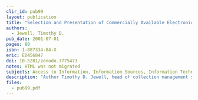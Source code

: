 ```yaml
---
clir_id: pub99
layout: publication
title: "Selection and Presentation of Commercially Available Electronic Resources: Issues and Practices"
authors: 
  - Jewell, Timothy D.
pub_date: 2001-07-01
pages: 80
isbn: 1-887334-84-X
eric: ED456847
doi: 10.5281/zenodo.7775473
notes: HTML was not migrated
subjects: Access to Information, Information Sources, Information Technology, Internet, Library Collection Development, Online Systems, Research Libraries, Selection Tools
description: "Author Timothy D. Jewell, head of collection management services at the University of Washington, provides an in-depth look at how several research libraries select, license, present, and support the use of commercial online materials. Uncovering a variety of practices, he identifies those that are proving to be most effective integrating commercial online materials into library collections. He includes a decision tool that emphasizes and supports strategic planning, and encourages careful consideration of how libraries’ functions and professional staff are organized. He also supplies a reference tool, citing working papers and operational guidelines that libraries rely on but rarely “publish.” Finally, the author frames an important and practical development agenda by encouraging libraries to collaborate in designing information systems capable of organizing the detailed and often dynamic information they need to maintain about their commercial holdings."
files:
  - pub99.pdf
---
```

